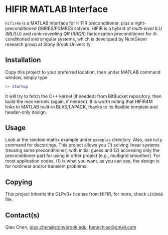 # HIFIR MATLAB Interface #

`hifir4m` is a MATLAB interface for HIFIR preconditioner, plus a right-preconditioned GMRES/FGMRES solvers. HIFIR is a hybrid of *multi-level ILU* (*MLILU*) and *rank-revealing QR* (*RRQR*) factorization preconditioner for ill-conditioned and singular systems, which is developed by NumGeom research group at Stony Brook University.

## Installation ##

Copy this project to your preferred location, then under MATLAB command window, simply type

```matlab
>> startup
```

It will try to fetch the C++ kernel (if needed) from BitBucket repository, then build the *mex* kernels (again, if needed). It is worth noting that HIFIR4M links to MATLAB built-in BLAS/LAPACK, thanks to its flexible template and header-only design.

## Usage ##

Look at the random matrix example under `examples` directory. Also, use `help` command for docstrings. This project allows you (1) solving linear systems (reusing same preconditioner) with initial guess and (2) accessing only the preconditioner part for using in other project (e.g., multigrid smoother). For most application codes, (1) is what you want, as you can see, the design is for nonlinear and/or transient problems.

## Copying ##

This project inherits the GLPv3+ license from HIFIR, for more, check `LICENSE` file.

## Contact(s) ##

Qiao Chen, <qiao.chen@stonybrook.edu>, <benechiao@gmail.com>
